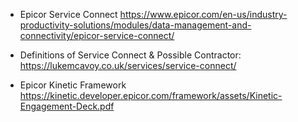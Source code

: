 * Epicor Service Connect https://www.epicor.com/en-us/industry-productivity-solutions/modules/data-management-and-connectivity/epicor-service-connect/

* Definitions of Service Connect & Possible Contractor: https://lukemcavoy.co.uk/services/service-connect/ 

* Epicor Kinetic Framework https://kinetic.developer.epicor.com/framework/assets/Kinetic-Engagement-Deck.pdf
